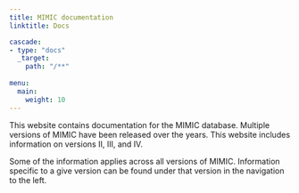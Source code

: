 ```yaml
---
title: MIMIC documentation
linktitle: Docs

cascade:
- type: "docs"
  _target:
    path: "/**"
  
menu:
  main:
    weight: 10
---
```


This website contains documentation for the MIMIC database. Multiple versions of MIMIC have been released over the years.  This website includes information on versions II, III, and IV. 

Some of the information applies across all versions of MIMIC. Information specific to a give version can be found under that version in the navigation to the left.

